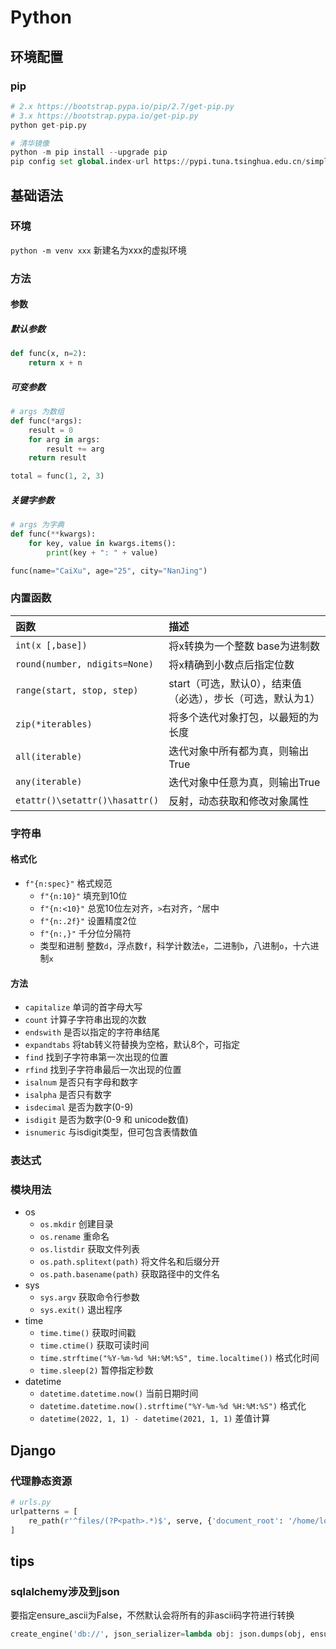 

# Python
## 环境配置
### pip

```python
# 2.x https://bootstrap.pypa.io/pip/2.7/get-pip.py
# 3.x https://bootstrap.pypa.io/get-pip.py
python get-pip.py

# 清华镜像
python -m pip install --upgrade pip
pip config set global.index-url https://pypi.tuna.tsinghua.edu.cn/simple
```
## 基础语法
### 环境

`python -m venv xxx` 新建名为xxx的虚拟环境

### 方法

#### 参数
##### 默认参数
```python
def func(x, n=2):
    return x + n
```
##### 可变参数
```python
# args 为数组
def func(*args):
    result = 0
    for arg in args:
        result += arg
    return result

total = func(1, 2, 3)
```
##### 关键字参数
```python
# args 为字典
def func(**kwargs):
    for key, value in kwargs.items():
        print(key + ": " + value)

func(name="CaiXu", age="25", city="NanJing")
```

### 内置函数

| 函数             | 描述                                 |
| :--------------- | :-----------------------------       |
| `int(x [,base])` | 将x转换为一个整数 base为进制数         |
| `round(number, ndigits=None)` | 将x精确到小数点后指定位数 |
| `range(start, stop, step)` | start（可选，默认0），结束值（必选），步长（可选，默认为1） |
| `zip(*iterables)` | 将多个迭代对象打包，以最短的为长度 | 
| `all(iterable)` | 迭代对象中所有都为真，则输出True |
| `any(iterable)` | 迭代对象中任意为真，则输出True |
| `etattr()\setattr()\hasattr()` | 反射，动态获取和修改对象属性 |

### 字符串
#### 格式化  

- `f"{n:spec}"` 格式规范
  - `f"{n:10}"` 填充到10位
  - `f"{n:<10}"` 总宽10位左对齐，`>`右对齐，`^`居中
  - `f"{n:.2f}"` 设置精度2位
  - `f"{n:,}"`  千分位分隔符
  - 类型和进制 整数`d`，浮点数`f`，科学计数法`e`，二进制`b`，八进制`o`，十六进制`x`
#### 方法
- `capitalize` 单词的首字母大写
- `count` 计算子字符串出现的次数
- `endswith` 是否以指定的字符串结尾
- `expandtabs` 将tab转义符替换为空格，默认8个，可指定
- `find` 找到子字符串第一次出现的位置
- `rfind` 找到子字符串最后一次出现的位置
- `isalnum` 是否只有字母和数字
- `isalpha` 是否只有数字
- `isdecimal` 是否为数字(0-9)
- `isdigit` 是否为数字(0-9 和 unicode数值)
- `isnumeric` 与isdigit类型，但可包含表情数值

### 表达式


### 模块用法

- os
  - `os.mkdir` 创建目录
  - `os.rename` 重命名
  - `os.listdir` 获取文件列表
  - `os.path.splitext(path)` 将文件名和后缀分开
  - `os.path.basename(path)` 获取路径中的文件名
- sys
  - `sys.argv`  获取命令行参数
  - `sys.exit()`  退出程序
- time
  - `time.time()`  获取时间戳
  - `time.ctime()` 获取可读时间
  - `time.strftime("%Y-%m-%d %H:%M:%S", time.localtime())` 格式化时间
  - `time.sleep(2)` 暂停指定秒数
- datetime
  - `datetime.datetime.now()` 当前日期时间
  - `datetime.datetime.now().strftime("%Y-%m-%d %H:%M:%S")`  格式化
  - `datetime(2022, 1, 1) - datetime(2021, 1, 1)` 差值计算  

## Django
### 代理静态资源
```python
# urls.py
urlpatterns = [
    re_path(r'^files/(?P<path>.*)$', serve, {'document_root': '/home/local/'}),
]
```
## tips
### sqlalchemy涉及到json
要指定ensure_ascii为False，不然默认会将所有的非ascii码字符进行转换  
```python
create_engine('db://', json_serializer=lambda obj: json.dumps(obj, ensure_ascii=False))
```